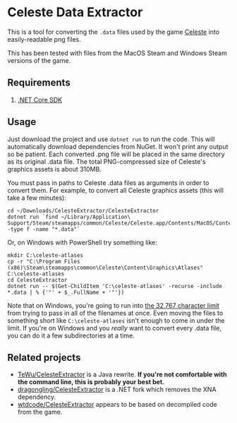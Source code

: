 Celeste Data Extractor
======================

This is a tool for converting the `.data` files used by the game [Celeste](http://www.celestegame.com/) into easily-readable png files. 

This has been tested with files from the MacOS Steam and Windows Steam versions of the game.

Requirements
------------

1. [.NET Core SDK](https://www.microsoft.com/net/download/)

Usage
-----

Just download the project and use `dotnet run` to run the code. This will automatically download dependencies from NuGet. It won't print any output so be patient. Each converted .png file will be placed in the same directory as its original .data file. The total PNG-compressed size of Celeste's graphics assets is about 310MB.

You must pass in paths to Celeste .data files as arguments in order to convert them. For example, to convert all Celeste graphics assets (this will take a few minutes):

```
cd ~/Downloads/CelesteExtractor/CelesteExtractor
dotnet run `find ~/Library/Application\ Support/Steam/steamapps/common/Celeste/Celeste.app/Contents/MacOS/Content/Graphics/Atlases -type f -name "*.data"`
```

Or, on Windows with PowerShell try something like:

```
mkdir C:\celeste-atlases
cp -r "C:\Program Files (x86)\Steam\steamapps\common\Celeste\Content\Graphics\Atlases" C:\celeste-atlases
cd CelesteExtractor
dotnet run -- $(Get-ChildItem 'C:\celeste-atlases' -recurse -include *.data | % {'"' + $_.FullName + '"'})
```

Note that on Windows, you're going to run into [the 32,767 character limit](https://docs.microsoft.com/en-us/windows/win32/api/processthreadsapi/nf-processthreadsapi-createprocessa#parameters) from trying to pass in all of the filenames at once. Even moving the files to something short like `C:\celeste-atlases` isn't enough to come in under the limit. If you're on Windows and you *really* want to convert every .data file, you can do it a few subdirectories at a time. 

Related projects
----------------

* [TeWu/CelesteExtractor](https://github.com/TeWu/CelesteExtractor) is a Java rewrite. **If you're not comfortable with the command line, this is probably your best bet.**
* [dragongling/CelesteExtractor](https://github.com/dragongling/CelesteExtractor) is a .NET fork which removes the XNA dependency.
* [wtdcode/CelesteExtractor](https://github.com/wtdcode/CelesteExtractor) appears to be based on decompiled code from the game.
